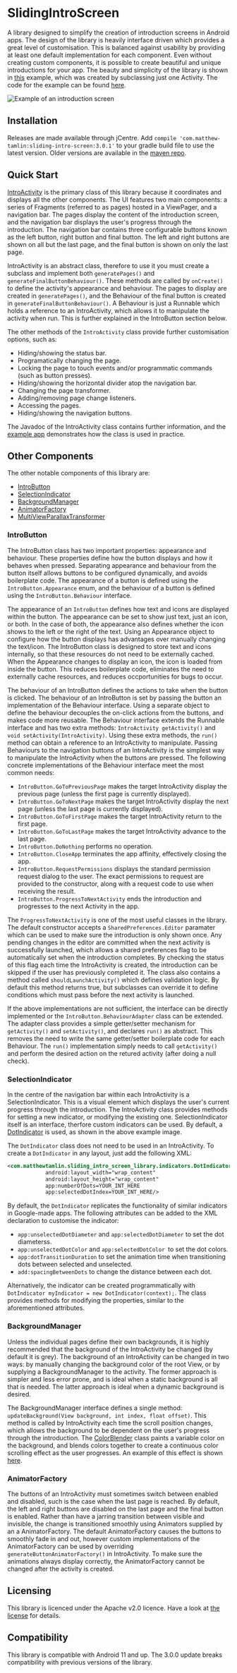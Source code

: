 # SlidingIntroScreen
A library designed to simplify the creation of introduction screens in Android apps. The design of the library is heavily interface driven which provides a great level of customisation. This is balanced against usability by providing at least one default implementation for each component. Even without creating custom components, it is possible to create beautiful and unique introductions for your app. The beauty and simplicity of the library is shown in [this](exampleapp/example.gif) example, which was created by subclassing just one Activity. The code for the example can be found [here](exampleapp/src/main/java/com/matthewtamlin/exampleapp/ExampleActivity.java).

![Example of an introduction screen](exampleapp/example.png)

## Installation
Releases are made available through jCentre. Add `compile 'com.matthew-tamlin:sliding-intro-screen:3.0.1'` to your gradle build file to use the latest version. Older versions are available in the [maven repo](https://bintray.com/matthewtamlin/maven/SlidingIntroScreen/view).

## Quick Start
[IntroActivity](library/src/main/java/com/matthewtamlin/sliding_intro_screen_library/core/IntroActivity.java) is the primary class of this library because it coordinates and displays all the other components. The UI features two main components: a series of Fragments (referred to as pages) hosted in a ViewPager, and a navigation bar. The pages display the content of the introduction screen, and the navigation bar displays the user's progress through the introduction. The navigation bar contains three configurable buttons known as the left button, right button and final button. The left and right buttons are shown on all but the last page, and the final button is shown on only the last page. 

IntroActivity is an abstract class, therefore to use it you must create a subclass and implement both `generatePages()` and `generateFinalButtonBehaviour()`. These methods are called by `onCreate()` to define the activity's appearance and behaviour. The pages to display are created in `generatePages()`, and the Behaviour of the final button is created in `generateFinalButtonBehaviour()`. A Behaviour is just a Runnable which holds a reference to an IntroActivity, which allows it to manipulate the activity when run. This is further explained in the IntroButton section below. 

The other methods of the `IntroActivity` class provide further customisation options, such as:
- Hiding/showing the status bar.
- Programatically changing the page.
- Locking the page to touch events and/or programmatic commands (such as button presses).
- Hiding/showing the horizontal divider atop the navigation bar.
- Changing the page transformer.
- Adding/removing page change listeners.
- Accessing the pages.
- Hiding/showing the navigation buttons.

The Javadoc of the IntroActivity class contains further information, and the [example app](exampleapp/src/main/java/com/matthewtamlin/exampleapp/ExampleActivity.java) demonstrates how the class is used in practice.

## Other Components
The other notable components of this library are:
- [IntroButton](library/src/main/java/com/matthewtamlin/sliding_intro_screen_library/buttons/IntroButton.java)
- [SelectionIndicator](library/src/main/java/com/matthewtamlin/sliding_intro_screen_library/indicators/SelectionIndicator.java)
- [BackgroundManager](library/src/main/java/com/matthewtamlin/sliding_intro_screen_library/background/BackgroundManager.java) 
- [AnimatorFactory](library/src/main/java/com/matthewtamlin/sliding_intro_screen_library/buttons/AnimatorFactory.java)
- [MultiViewParallaxTransformer](library/src/main/java/com/matthewtamlin/sliding_intro_screen_library/transformers/MultiViewParallaxTransformer.java)

### IntroButton
The IntroButton class has two important properties: appearance and behaviour. These properties define how the button displays and how it behaves when pressed. Separating appearance and behaviour from the button itself allows buttons to be configured dynamically, and avoids boilerplate code. The appearance of a button is defined using the `IntroButton.Appearance` enum, and the behaviour of a button is defined using the `IntroButton.Behaviour` interface.

The appearance of an `IntroButton` defines how text and icons are displayed within the button. The appearance can be set to show just text, just an icon, or both. In the case of both, the appearance also defines whether the icon shows to the left or the right of the text. Using an Appearance object to configure how the button displays has advantages over manually changing the text/icon. The IntroButton class is designed to store text and icons internally, so that these resources do not need to be externally cached. When the Appearance changes to display an icon, the icon is loaded from inside the button. This reduces boilerplate code, eliminates the need to externally cache resources, and reduces occportunities for bugs to occur.

The behaviour of an IntroButton defines the actions to take when the button is clicked. The behaviour of an IntroButton is set by passing the button an implementation of the Behaviour interface. Using a separate object to define the behaviour decouples the on-click actions from the buttons, and makes code more reusable. The Behaviour interface extends the Runnable interface and has two extra methods: `IntroActivity getActivity()` and `void setActivity(IntroActivity)`. Using these extra methods, the `run()` method can obtain a reference to an IntroActivity to manipulate. Passing Behaviours to the navigation buttons of an IntroActivity is the simplest way to manipulate the IntroActivity when the buttons are pressed. The following concrete implementations of the Behaviour interface meet the most common needs:
- `IntroButton.GoToPreviousPage` makes the target IntroActivity display the previous page (unless the first page is currently displayed).
- `IntroButton.GoToNextPage` makes the target IntroActivity display the next page (unless the last page is currently displayed).
- `IntroButton.GoToFirstPage` makes the target IntroActivity return to the first page.
- `IntroButton.GoToLastPage` makes the target IntroActivity advance to the last page.
- `IntroButton.DoNothing` performs no operation. 
- `IntroButton.CloseApp` terminates the app affinity, effectively closing the app.
- `IntroButton.RequestPermissions` displays the standard permission request dialog to the user. The exact permissions to request are provided to the constructor, along with a request code to use when receiving the result.
- `IntroButton.ProgressToNextActivity` ends the introduction and progresses to the next Activity in the app.

The `ProgressToNextActivity` is one of the most useful classes in the library. The default constructor accepts a `SharedPreferences.Editor` paramater which can be used to make sure the introduction is only shown once. Any pending changes in the editor are committed when the next activity is successfully launched, which allows a shared preferences flag to be automatically set when the introduction completes. By checking the status of this flag each time the IntroActivity is created, the introduction can be skipped if the user has previously completed it. The class also contains a method called `shouldLaunchActivity()` which defines validation logic. By default this method returns true, but subclasses can override it to define conditions which must pass before the next activity is launched.

If the above implementations are not sufficient, the interface can be directly implemented or the `IntroButton.BehaviourAdapter` class can be extended. The adapter class provides a simple getter/setter mechanism for `getActivity()` and `setActivity()`, and declares `run()` as abstract. This removes the need to write the same getter/setter boilerplate code for each Behaviour. The `run()` implementation simply needs to call `getActivity()` and perform the desired action on the retured activity (after doing a null check).

### SelectionIndicator
In the centre of the navigation bar within each IntroActivity is a SelectionIndicator. This is a visual element which displays the user's current progress through the introduction. The IntroActivity class provides methods for setting a new indicator, or modifying the existing one. SelectionIndicator itself is an interface, therfore custom indicators can be used. By default, a [DotIndicator](library/src/main/java/com/matthewtamlin/sliding_intro_screen_library/indicators/DotIndicator.java) is used, as shown in the above example image.

The `DotIndicator` class does not need to be used in an IntroActivity. To create a `DotIndicator` in any layout, just add the following XML:
```xml
<com.matthewtamlin.sliding_intro_screen_library.indicators.DotIndicator>
            android:layout_width="wrap_content"
            android:layout_height="wrap_content"
            app:numberOfDots=YOUR_INT_HERE
            app:selectedDotIndex=YOUR_INT_HERE/>
```

By default, the `DotIndicator` replicates the functionality of similar indicators in Google-made apps. The following attributes can be added to the XML declaration to customise the indicator:
- `app:unselectedDotDiameter` and `app:selectedDotDiameter` to set the dot diameterss.
- `app:unselectedDotColor` and `app:selectedDotColor `to set the dot colors.
- `app:dotTransitionDuration` to set the animation time when transitioning dots between selected and unselected.
- `add:spacingBetweenDots` to change the distance between each dot.

Alternatively, the indicator can be created programmatically with `DotIndicator myIndicator = new DotIndicator(context);`. The class provides methods for modifying the properties, similar to the aforementioned attributes.

### BackgroundManager
Unless the individual pages define their own backgrounds, it is highly recommended that the background of the IntroActivity be changed (by default it is grey). The background of an IntroActivity can be changed in two ways: by manually changing the background color of the root View, or by supplying a BackgroundManager to the activity. The former approach is simpler and less error prone, and is ideal when a static background is all that is needed. The latter approach is ideal when a dynamic background is desired. 

The BackgroundManager interface defines a single method: `updateBackground(View background, int index, float offset)`. This method is called by IntroActivity each time the scroll position changes, which allows the background to be dependent on the user's progress through the introduction. The [ColorBlender](library/src/main/java/com/matthewtamlin/sliding_intro_screen_library/background/ColorBlender.java) class paints a variable color on the background, and blends colors together to create a continuous color scrolling effect as the user progresses. An example of this effect is shown [here](exampleapp/src/main/java/com/matthewtamlin/exampleapp/ExampleActivity.java).

### AnimatorFactory
The buttons of an IntroActivity must sometimes switch between enabled and disabled, such is the case when the last page is reached. By default, the left and right buttons are disabled on the last page and the final button is enabled. Rather than have a jarring transition between visible and invisible, the change is transitioned smoothly using Animators supplied by an a AnimatorFactory. The default AnimatorFactory causes the buttons to smoothly fade in and out, however custom implementations of the AnimatorFactory can be used by overriding `generateButtonAnimatorFactory()` in IntroActivity. To make sure the animations always display correctly, the AnimatorFactory cannot be changed after the activity is created.

## Licensing
This library is licenced under the Apache v2.0 licence. Have a look at [the license](LICENSE) for details.

## Compatibility
This library is compatible with Android 11 and up. The 3.0.0 update breaks compatibility with previous versions of the library.
